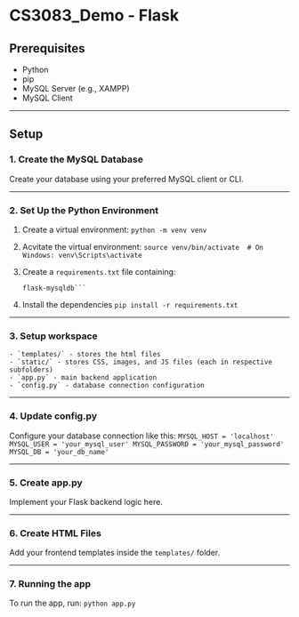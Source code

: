 # CS3083_Demo - Flask

## Prerequisites
- Python
- pip
- MySQL Server (e.g., XAMPP)
- MySQL Client

---

## Setup

### 1. Create the MySQL Database
Create your database using your preferred MySQL client or CLI.

---

### 2. Set Up the Python Environment

1. Create a virtual environment:
   ```python -m venv venv```

2. Acvitate the virtual environment:
   ```source venv/bin/activate  # On Windows: venv\Scripts\activate```

3. Create a `requirements.txt` file containing:
   ```flask
   flask-mysqldb```

5. Install the dependencies
   ```pip install -r requirements.txt```

---

### 3. Setup workspace
    - `templates/` - stores the html files
    - `static/` - stores CSS, images, and JS files (each in respective subfolders)
    - `app.py` - main backend application
    - `config.py` - database connection configuration

---

### 4. Update config.py
Configure your database connection like this:
    ```MYSQL_HOST = 'localhost'
        MYSQL_USER = 'your_mysql_user'
        MYSQL_PASSWORD = 'your_mysql_password'
        MYSQL_DB = 'your_db_name'```

---

### 5. Create app.py
Implement your Flask backend logic here.

---

### 6. Create HTML Files 
Add your frontend templates inside the `templates/` folder.

---

### 7. Running the app
To run the app, run: 
    ```python app.py```
